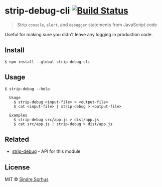 # strip-debug-cli [![Build Status](https://travis-ci.org/sindresorhus/strip-debug-cli.svg?branch=master)](https://travis-ci.org/sindresorhus/strip-debug-cli)

> Strip `console`, `alert`, and `debugger` statements from JavaScript code

Useful for making sure you didn't leave any logging in production code.


## Install

```
$ npm install --global strip-debug-cli
```


## Usage

```
$ strip-debug --help

  Usage
    $ strip-debug <input-file> > <output-file>
    $ cat <input-file> | strip-debug > <output-file>

  Examples
    $ strip-debug src/app.js > dist/app.js
    $ cat src/app.js | strip-debug > dist/app.js
```


## Related

- [strip-debug](https://github.com/sindresorhus/strip-debug) - API for this module


## License

MIT © [Sindre Sorhus](https://sindresorhus.com)
